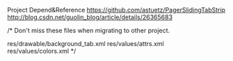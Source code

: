 Project Depend&Reference
https://github.com/astuetz/PagerSlidingTabStrip
http://blog.csdn.net/guolin_blog/article/details/26365683

/*
Don't miss these files when migrating to other project.

res/drawable/background_tab.xml
res/values/attrs.xml
res/values/colors.xml
*/